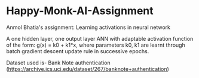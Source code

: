 # Happy-Monk-AI-Assignment
Anmol Bhatia's assignment: Learning activations in neural network

A one hidden layer, one output layer ANN with adaptable activation function of the form: g(x) = k0 + k1*x, where parameters k0, k1 are learnt through batch gradient descent update rule in successive epochs.

Dataset used is- Bank Note authentication (https://archive.ics.uci.edu/dataset/267/banknote+authentication)
